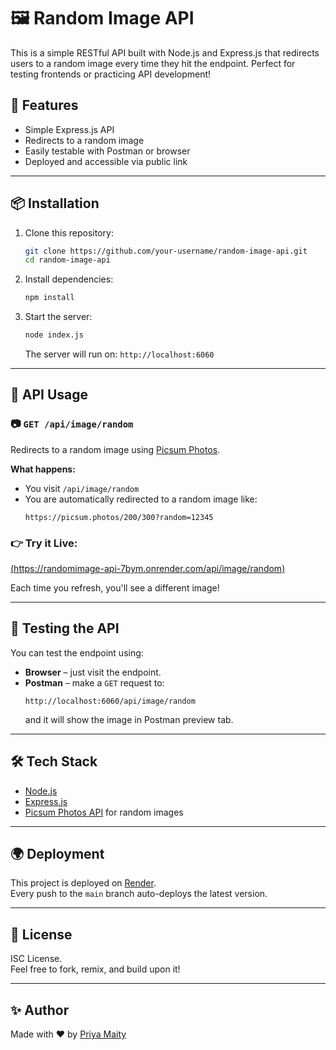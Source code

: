 # 🖼️ Random Image API

This is a simple RESTful API built with Node.js and Express.js that redirects users to a random image every time they hit the endpoint. Perfect for testing frontends or practicing API development!

## 🚀 Features

- Simple Express.js API
- Redirects to a random image
- Easily testable with Postman or browser
- Deployed and accessible via public link

---

## 📦 Installation

1. Clone this repository:
   ```bash
   git clone https://github.com/your-username/random-image-api.git
   cd random-image-api
   ```

2. Install dependencies:
   ```bash
   npm install
   ```

3. Start the server:
   ```bash
   node index.js
   ```

   The server will run on: `http://localhost:6060`  

---

## 🔗 API Usage

### 📷 `GET /api/image/random`

Redirects to a random image using [Picsum Photos](https://picsum.photos/).

**What happens:**  
- You visit `/api/image/random`
- You are automatically redirected to a random image like:
  ```
  https://picsum.photos/200/300?random=12345
  ```

### 👉 Try it Live:

[(https://randomimage-api-7bym.onrender.com/api/image/random)]([https://randomimage-api-7bym.onrender.com/api/image/random])

Each time you refresh, you'll see a different image!

---

## 🧪 Testing the API

You can test the endpoint using:

- **Browser** – just visit the endpoint.
- **Postman** – make a `GET` request to:
  ```
  http://localhost:6060/api/image/random
  ```
  and it will show the image in Postman preview tab.

---

## 🛠️ Tech Stack

- [Node.js](https://nodejs.org/)
- [Express.js](https://expressjs.com/)
- [Picsum Photos API](https://picsum.photos/) for random images

---

## 🌍 Deployment

This project is deployed on [Render](https://render.com/).  
Every push to the `main` branch auto-deploys the latest version.

---

## 📝 License

ISC License.  
Feel free to fork, remix, and build upon it!

---

## ✨ Author

Made with ❤️ by [Priya Maity](https://github.com/PriyaMaity)
